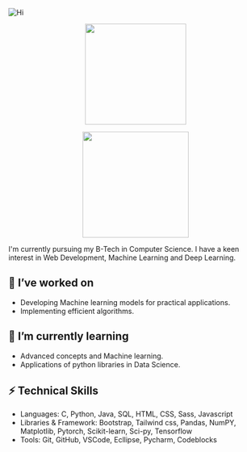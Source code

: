 ![Hi](https://readme-typing-svg.demolab.com/?lines=Hi+there,+I'm+Vaishnavi+⋆˚࿔+&center=true&size=30&width=1000px&height=65)

<p align="center">
<a href="https://github.com/Vaitae/">
  <img height=200 align="center" src="https://github-readme-stats.vercel.app/api?username=Vaitae&show_icons=true&theme=tokyonight" />
</a>
</p>
<p align="center">
<a href="https://github.com/Vaitae/">
  <img height=210 align="center" src="https://github-readme-stats.vercel.app/api/top-langs?username=Vaitae&layout=compact&theme=tokyonight&langs_count=8&card_width=320" />
</a>
</p>

<p>I'm currently pursuing my B-Tech in Computer Science. I have a keen interest in Web Development, Machine Learning and Deep Learning.</p>

## 🔭 I’ve worked on
- Developing Machine learning models for practical applications.
- Implementing efficient algorithms.

## 🌱 I’m currently learning 
- Advanced concepts and Machine learning.
- Applications of python libraries in Data Science.

## ⚡ Technical Skills
- Languages: C, Python, Java, SQL, HTML, CSS, Sass, Javascript
- Libraries & Framework: Bootstrap, Tailwind css, Pandas, NumPY, Matplotlib, Pytorch, Scikit-learn, Sci-py, Tensorflow
- Tools: Git, GitHub, VSCode, Ecllipse, Pycharm, Codeblocks

